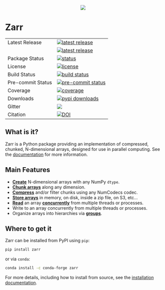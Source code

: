 <div align="center">
  <img src="https://raw.githubusercontent.com/zarr-developers/community/main/logos/logo2.png"><br>
</div>

# Zarr

<table>
<tr>
  <td>Latest Release</td>
  <td>
    <a href="https://pypi.org/project/zarr/">
    <img src="https://badge.fury.io/py/zarr.svg" alt="latest release" />
    </a>
  </td>
</tr>
  <td></td>
  <td>
    <a href="https://anaconda.org/anaconda/zarr/">
    <img src="https://anaconda.org/conda-forge/zarr/badges/version.svg" alt="latest release" />
    </a>
</td>
</tr>
<tr>
  <td>Package Status</td>
  <td>
		<a href="https://pypi.org/project/zarr/">
		<img src="https://img.shields.io/pypi/status/zarr.svg" alt="status" />
		</a>
  </td>
</tr>
<tr>
  <td>License</td>
  <td>
    <a href="https://github.com/zarr-developers/zarr-python/blob/main/LICENSE.txt">
    <img src="https://img.shields.io/pypi/l/zarr.svg" alt="license" />
    </a>
</td>
</tr>
<tr>
  <td>Build Status</td>
  <td>
    <a href="https://github.com/zarr-developers/zarr-python/blob/main/.github/workflows/python-package.yml">
    <img src="https://github.com/zarr-developers/zarr-python/actions/workflows/python-package.yml/badge.svg" alt="build status" />
    </a>
  </td>
</tr>
<tr>
  <td>Pre-commit Status</td>
  <td>
    <a href=""https://github.com/zarr-developers/zarr-python/blob/main/.pre-commit-config.yaml">
    <img src="https://results.pre-commit.ci/badge/github/zarr-developers/zarr-python/main.svg" alt="pre-commit status" />
    </a>
  </td>
</tr>

<tr>
  <td>Coverage</td>
  <td>
    <a href="https://codecov.io/gh/zarr-developers/zarr-python">
    <img src="https://codecov.io/gh/zarr-developers/zarr-python/branch/main/graph/badge.svg"/ alt="coverage">
    </a>
  </td>
</tr>
<tr>
  <td>Downloads</td>
  <td>
    <a href="https://zarr.readthedocs.io">
    <img src="https://pepy.tech/badge/zarr" alt="pypi downloads" />
    </a>
  </td>
</tr>
<tr>
	<td>Gitter</td>
	<td>
		<a href="https://gitter.im/zarr-developers/community">
		<img src="https://badges.gitter.im/zarr-developers/community.svg" />
		</a>
	</td>
</tr>
<tr>
	<td>Citation</td>
	<td>
		<a href="https://doi.org/10.5281/zenodo.3773450">
			<img src="https://zenodo.org/badge/DOI/10.5281/zenodo.3773450.svg" alt="DOI">
		</a>
	</td>
</tr>

</table>

## What is it?

Zarr is a Python package providing an implementation of compressed, chunked, N-dimensional arrays, designed for use in parallel computing. See the [documentation](https://zarr.readthedocs.io) for more information.

## Main Features

- [**Create**](https://zarr.readthedocs.io/en/stable/tutorial.html#creating-an-array) N-dimensional arrays with any NumPy `dtype`.
- [**Chunk arrays**](https://zarr.readthedocs.io/en/stable/tutorial.html#chunk-optimizations) along any dimension.
- [**Compress**](https://zarr.readthedocs.io/en/stable/tutorial.html#compressors) and/or filter chunks using any NumCodecs codec.
- [**Store arrays**](https://zarr.readthedocs.io/en/stable/tutorial.html#tutorial-storage) in memory, on disk, inside a zip file, on S3, etc...
- [**Read**](https://zarr.readthedocs.io/en/stable/tutorial.html#reading-and-writing-data) an array [**concurrently**](https://zarr.readthedocs.io/en/stable/tutorial.html#parallel-computing-and-synchronization) from multiple threads or processes.
- Write to an array concurrently from multiple threads or processes.
- Organize arrays into hierarchies via [**groups**](https://zarr.readthedocs.io/en/stable/tutorial.html#groups).

## Where to get it

Zarr can be installed from PyPI using `pip`:

```bash
pip install zarr
```

or via `conda`:

```bash
conda install -c conda-forge zarr
```

For more details, including how to install from source, see the [installation documentation](https://zarr.readthedocs.io/en/stable/index.html#installation).
